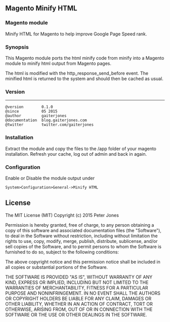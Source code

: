 ## Magento Minify HTML

### Magento module
Minify HTML for Magento to help improve Google Page Speed rank.


### Synopsis
This Magento module ports the html minify code from minify into a Magento module to minify html output from Magento pages.

The html is modified with the http_response_send_before event. The minified html is returned to the system and should then be cached as usual.


### Version
***
	@version		0.1.0
	@since			05 2015
	@author			gaiterjones
	@documentation	blog.gaiterjones.com
	@twitter		twitter.com/gaiterjones
	
### Installation

Extract the module and copy the files to the /app folder of your magento installation. Refresh your cache, log out of admin and back in again.

### Configuration

Enable or Disable the module output under 

	System>Configuration>General->Minify HTML
	



## License

The MIT License (MIT)
Copyright (c) 2015 Peter Jones

Permission is hereby granted, free of charge, to any person obtaining a copy of this software and associated documentation files (the "Software"), to deal in the Software without restriction, including without limitation the rights to use, copy, modify, merge, publish, distribute, sublicense, and/or sell copies of the Software, and to permit persons to whom the Software is furnished to do so, subject to the following conditions:

The above copyright notice and this permission notice shall be included in all copies or substantial portions of the Software.

THE SOFTWARE IS PROVIDED "AS IS", WITHOUT WARRANTY OF ANY KIND, EXPRESS OR IMPLIED, INCLUDING BUT NOT LIMITED TO THE WARRANTIES OF MERCHANTABILITY, FITNESS FOR A PARTICULAR PURPOSE AND NONINFRINGEMENT. IN NO EVENT SHALL THE AUTHORS OR COPYRIGHT HOLDERS BE LIABLE FOR ANY CLAIM, DAMAGES OR OTHER LIABILITY, WHETHER IN AN ACTION OF CONTRACT, TORT OR OTHERWISE, ARISING FROM, OUT OF OR IN CONNECTION WITH THE SOFTWARE OR THE USE OR OTHER DEALINGS IN THE SOFTWARE.